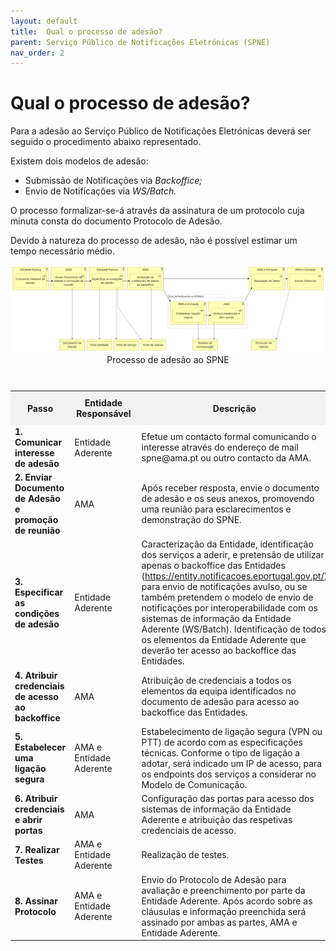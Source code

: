 ```yaml
---
layout: default
title:  Qual o processo de adesão?
parent: Serviço Público de Notificações Eletrónicas (SPNE)
nav_order: 2
---
```

# Qual o processo de adesão?

Para a adesão ao Serviço Público de Notificações Eletrónicas deverá ser seguido o procedimento abaixo representado.

Existem dois modelos de adesão:

* Submissão de Notificações via _Backoffice;_
* Envio de Notificações via _WS/Batch._

O processo formalizar-se-á através da assinatura de um protocolo cuja minuta consta do documento Protocolo de Adesão.

Devido à natureza do processo de adesão, não é possível estimar um tempo necessário médio.

<div style="text-align: center;">
  <img src="../../assets/images//spne 11.png" alt="Processo de adesão ao SPNE">
  Processo de adesão ao SPNE
</div>
<br>   

<table>
<caption></caption>
  <tr>
    <th style="background-color: #f2f2f2; padding: 10px;">Passo</th>
    <th style="background-color: #f2f2f2; padding: 10px;">Entidade Responsável</th>
    <th style="background-color: #f2f2f2; padding: 10px;">Descrição</th>
  </tr>
  <tr>
    <td><strong>1. Comunicar interesse de adesão</strong></td>
    <td>Entidade Aderente</td>
    <td>Efetue um contacto formal comunicando o interesse através do endereço de mail<br>spne@ama.pt ou outro contacto da AMA.</td>
  </tr>
  <tr>
    <td><strong>2. Enviar Documento de Adesão e promoção de reunião</strong></td>
    <td>AMA</td>
    <td>Após receber resposta, envie o documento de adesão e os seus anexos, promovendo uma reunião para esclarecimentos e demonstração do SPNE.</td>
  </tr>
  <tr>
    <td><strong>3. Especificar as condições de adesão</strong></td>
    <td>Entidade Aderente</td>
    <td>Caracterização da Entidade, identificação dos serviços a aderir, e pretensão de utilizar apenas o backoffice das Entidades (<a href="https://entity.notificacoes.eportugal.gov.pt/">https://entity.notificacoes.eportugal.gov.pt/</a>) para envio de notificações avulso, ou se também pretendem o modelo de envio de notificações por interoperabilidade com os sistemas de informação da Entidade Aderente (WS/Batch).
      Identificação de todos os elementos da Entidade Aderente que deverão ter acesso ao backoffice das Entidades.</td>
  </tr>
  <tr>
    <td><strong>4. Atribuir credenciais de acesso ao backoffice </strong></td>
    <td>AMA</td>
    <td>Atribuição de credenciais a todos os elementos da equipa identificados no documento de adesão para acesso ao backoffice das Entidades.</td>
  </tr>
  <tr>
    <td><strong>5. Estabelecer uma ligação segura</strong></td>
    <td>AMA e Entidade Aderente</td>
    <td>Estabelecimento de ligação segura (VPN ou PTT) de acordo com as especificações técnicas.
      Conforme o tipo de ligação a adotar, será indicado um IP de acesso, para os endpoints dos serviços a considerar no Modelo de Comunicação.</td>
  </tr>
  <tr>
    <td><strong>6. Atribuir credenciais e abrir portas</strong></td>
    <td>AMA</td>
    <td>Configuração das portas para acesso dos sistemas de informação da Entidade Aderente e atribuição das respetivas credenciais de acesso.</td>
  </tr>
  <tr>
    <td><strong>7. Realizar Testes</strong></td>
    <td>AMA e Entidade Aderente</td>
    <td>Realização de testes.</td>
  </tr>
  <tr>
    <td><strong>8. Assinar Protocolo</strong></td>
    <td>AMA e Entidade Aderente</td>
    <td>Envio do Protocolo de Adesão para avaliação e preenchimento por parte da Entidade Aderente. Após acordo sobre as cláusulas e informação preenchida será assinado por ambas as partes, AMA e Entidade Aderente.</td>
  </tr>
</table>
